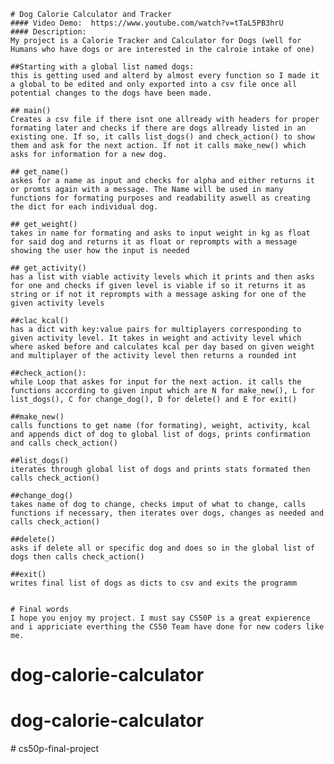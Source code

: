     # Dog Calorie Calculator and Tracker
    #### Video Demo:  https://www.youtube.com/watch?v=tTaL5PB3hrU
    #### Description:
    My project is a Calorie Tracker and Calculator for Dogs (well for Humans who have dogs or are interested in the calroie intake of one)

    ##Starting with a global list named dogs:
    this is getting used and alterd by almost every function so I made it a global to be edited and only exported into a csv file once all potential changes to the dogs have been made.

    ## main()
    Creates a csv file if there isnt one allready with headers for proper formating later and checks if there are dogs allready listed in an existing one. If so, it calls list_dogs() and check_action() to show them and ask for the next action. If not it calls make_new() which asks for information for a new dog.

    ## get_name()
    askes for a name as input and checks for alpha and either returns it or promts again with a message. The Name will be used in many functions for formating purposes and readability aswell as creating the dict for each individual dog.

    ## get_weight()
    takes in name for formating and asks to input weight in kg as float for said dog and returns it as float or reprompts with a message showing the user how the input is needed

    ## get_activity()
    has a list with viable activity levels which it prints and then asks for one and checks if given level is viable if so it returns it as string or if not it reprompts with a message asking for one of the given activity levels

    ##clac_kcal()
    has a dict with key:value pairs for multiplayers corresponding to given activity level. It takes in weight and activity level which where asked before and calculates kcal per day based on given weight and multiplayer of the activity level then returns a rounded int

    ##check_action():
    while Loop that askes for input for the next action. it calls the functions according to given input which are N for make_new(), L for list_dogs(), C for change_dog(), D for delete() and E for exit()

    ##make_new()
    calls functions to get name (for formating), weight, activity, kcal and appends dict of dog to global list of dogs, prints confirmation and calls check_action()

    ##list_dogs()
    iterates through global list of dogs and prints stats formated then calls check_action()

    ##change_dog()
    takes name of dog to change, checks imput of what to change, calls functions if necessary, then iterates over dogs, changes as needed and calls check_action()

    ##delete()
    asks if delete all or specific dog and does so in the global list of dogs then calls check_action()

    ##exit()
    writes final list of dogs as dicts to csv and exits the programm


    # Final words
    I hope you enjoy my project. I must say CS50P is a great expierence and i appriciate everthing the CS50 Team have done for new coders like me.


# dog-calorie-calculator
# dog-calorie-calculator
#   c s 5 0 p - f i n a l - p r o j e c t  
 